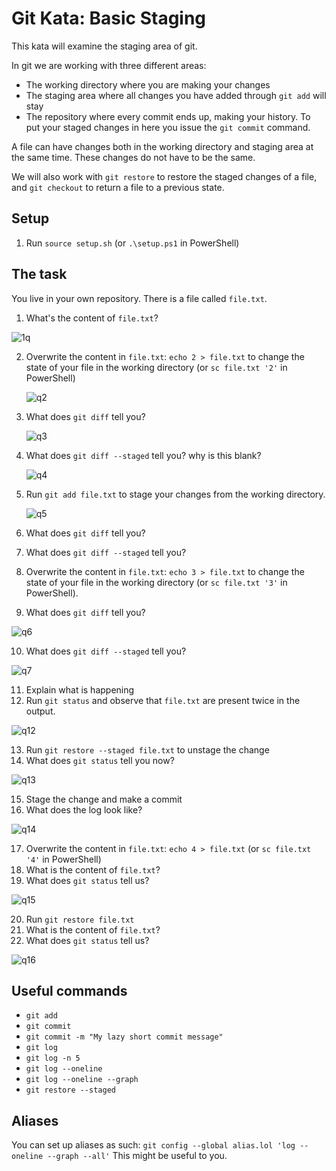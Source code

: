 # Git Kata: Basic Staging

This kata will examine the staging area of git.

In git we are working with three different areas:

* The working directory where you are making your changes
* The staging area where all changes you have added through `git add` will stay
* The repository where every commit ends up, making your history. To put your staged changes in here you issue the `git commit` command.

A file can have changes both in the working directory and staging area at the same time.
These changes do not have to be the same.

We will also work with `git restore` to restore the staged changes of a file, and `git checkout` to return a file to a previous state.

## Setup

1. Run `source setup.sh` (or `.\setup.ps1` in PowerShell)

## The task

You live in your own repository. There is a file called `file.txt`.

1. What's the content of `file.txt`?
   
  ![1q](https://github.com/NesrinAbuMnezel/basic-staging/assets/95749191/95388fc3-0710-4d2e-85aa-5bc7806e7679)

2. Overwrite the content in `file.txt`: `echo 2 > file.txt` to change the state of your file in the working directory (or `sc file.txt '2'` in PowerShell)
   
   ![q2](https://github.com/NesrinAbuMnezel/basic-staging/assets/95749191/b7b77367-dc4f-4b2b-8108-17c0a2077be2)

3. What does `git diff` tell you?
   
   ![q3](https://github.com/NesrinAbuMnezel/basic-staging/assets/95749191/1c372879-87bc-4d11-bb48-531c368e9f8a)

4. What does `git diff --staged` tell you? why is this blank?
   
   ![q4](https://github.com/NesrinAbuMnezel/basic-staging/assets/95749191/54a1f6a3-ef89-48a9-9142-8584259271a6)

5. Run `git add file.txt` to stage your changes from the working directory.
    
   ![q5](https://github.com/NesrinAbuMnezel/basic-staging/assets/95749191/edb95907-affc-4cd2-9f06-4feec11427a3)

6. What does `git diff` tell you?
7. What does `git diff --staged` tell you?
8. Overwrite the content in `file.txt`: `echo 3 > file.txt` to change the state of your file in the working directory (or `sc file.txt '3'` in PowerShell).
9. What does `git diff` tell you?
    
  ![q6](https://github.com/NesrinAbuMnezel/basic-staging/assets/95749191/98cff215-e463-4313-9c96-af196647ba5e)

10. What does `git diff --staged` tell you?
    
  ![q7](https://github.com/NesrinAbuMnezel/basic-staging/assets/95749191/c6bfc078-88dd-40d1-a3cf-b1836d45711d)

11. Explain what is happening
12. Run `git status` and observe that `file.txt` are present twice in the output.
    
  ![q12](https://github.com/NesrinAbuMnezel/basic-staging/assets/95749191/2508fc0b-74eb-479b-9b32-ce640f4a67a5)

13. Run `git restore --staged file.txt` to unstage the change
14. What does `git status` tell you now?
    
  ![q13](https://github.com/NesrinAbuMnezel/basic-staging/assets/95749191/74f47e03-101a-4fe5-ae53-d9d9a01211b6)

15. Stage the change and make a commit
16. What does the log look like?
    
  ![q14](https://github.com/NesrinAbuMnezel/basic-staging/assets/95749191/ca762226-fc53-4df6-ba6d-8931912075b8)

17. Overwrite the content in `file.txt`: `echo 4 > file.txt` (or `sc file.txt '4'` in PowerShell)
18. What is the content of `file.txt`?
19. What does `git status` tell us?
    
  ![q15](https://github.com/NesrinAbuMnezel/basic-staging/assets/95749191/9906c85c-bfa1-46eb-a737-078f415fab70)

20. Run `git restore file.txt`
21. What is the content of `file.txt`?
22. What does `git status` tell us?
    
  ![q16](https://github.com/NesrinAbuMnezel/basic-staging/assets/95749191/a6b1cc93-7e69-4faa-8bf8-fddd79a8de1e)

## Useful commands

- `git add`
- `git commit`
- `git commit -m "My lazy short commit message"`
- `git log`
- `git log -n 5`
- `git log --oneline`
- `git log --oneline --graph`
- `git restore --staged`

## Aliases

You can set up aliases as such:
`git config --global alias.lol 'log --oneline --graph --all'`
This might be useful to you.
